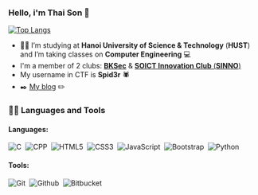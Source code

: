 ### Hello, i'm **Thai Son** :wave: 

[![Top Langs](https://github-readme-stats.vercel.app/api/top-langs/?username=iamironman1233&layout=compact&theme=tokyonight)](https://github.com/iamironman1233/github-readme-stats) 
- :student: I’m studying at **Hanoi University of Science & Technology** (**HUST**) and I’m taking classes on **Computer Engineering** :computer: 
- I'm a member of 2 clubs: [**BKSec**](https://www.facebook.com/atttbkhn) & [**SOICT Innovation Club** (**SINNO**)](https://www.facebook.com/SINNOclub) 
- My username in CTF is **Spid3r** :spider:
- :black_nib: [My blog](https://iamironman1233.github.io/) :pencil2:

### 👨‍💻 Languages and Tools
#### Languages: 
![C](https://img.shields.io/badge/-C-1572B6?style=flat&logo=c&logoColor=white)&nbsp;
![CPP](https://img.shields.io/badge/-C++-1572B6?style=flat&logo=c%2B%2B&logoColor=white)&nbsp;
![HTML5](https://img.shields.io/badge/-HTML5-E34F26?style=flat&logo=html5&logoColor=white)&nbsp;
![CSS3](https://img.shields.io/badge/-CSS3-1572B6?style=flat&logo=css3&logoColor=white)&nbsp;
![JavaScript](https://img.shields.io/badge/-JavaScript-black?style=flat&logo=javascript)&nbsp;
![Bootstrap](https://img.shields.io/badge/-Bootstrap-563D7C?style=flat&logo=bootstrap&logoColor=white)&nbsp;
![Python](https://img.shields.io/badge/-python-blue?style=flat&logo=python&logoColor=white)

#### Tools:
![Git](https://img.shields.io/badge/-Git-black?style=flat&logo=git)&nbsp; ![Github](https://img.shields.io/badge/-Github-black?style=flat&logo=github&logoColor=white)&nbsp; ![Bitbucket](https://img.shields.io/badge/-Bitbucket-blue?style=flat&logo=bitbucket&logoColor=white)

